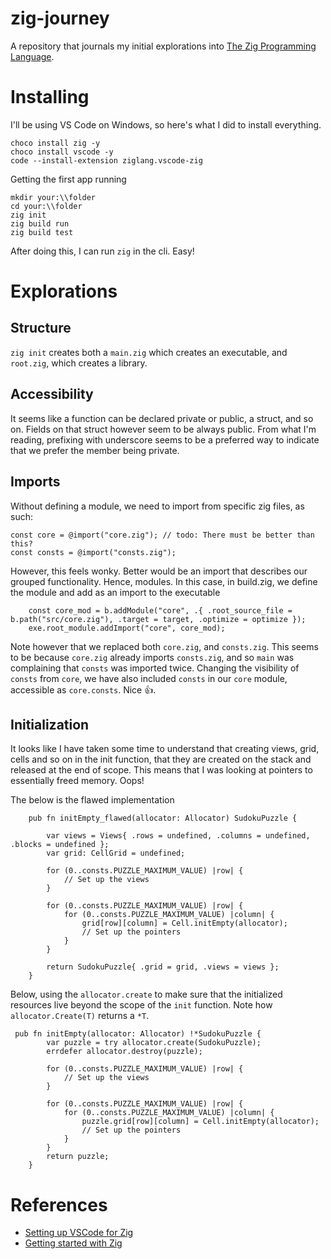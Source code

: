 # zig-journey

A repository that journals my initial explorations into [The Zig Programming Language](https://ziglang.org). 

# Installing
I'll be using VS Code on Windows, so here's what I did to install everything.

```
choco install zig -y
choco install vscode -y
code --install-extension ziglang.vscode-zig
```

Getting the first app running
```
mkdir your:\\folder
cd your:\\folder
zig init
zig build run
zig build test
```

After doing this, I can run `zig` in the cli. Easy!

# Explorations
## Structure
`zig init` creates both a `main.zig` which creates an executable, and `root.zig`, which creates a library.

## Accessibility
It seems like a function can be declared private or public, a struct, and so on. Fields on that struct however seem to be always public. From what I'm reading, prefixing with underscore seems to be a preferred way to indicate that we prefer the member being private.

## Imports


Without defining a module, we need to import from specific zig files, as such:
```
const core = @import("core.zig"); // todo: There must be better than this?
const consts = @import("consts.zig");
```

However, this feels wonky. Better would be an import that describes our grouped functionality. Hence, modules. In this case, in build.zig, we define the module and add as an import to the executable
```
    const core_mod = b.addModule("core", .{ .root_source_file = b.path("src/core.zig"), .target = target, .optimize = optimize });
    exe.root_module.addImport("core", core_mod);
```

Note however that we replaced both `core.zig`, and `consts.zig`. This seems to be because `core.zig` already imports `consts.zig`, and so `main` was complaining that `consts` was imported twice. Changing the visibility of `consts` from `core`, we have also included `consts` in our `core` module, accessible as `core.consts`. Nice 👍.


## Initialization

It looks like I have taken some time to understand that creating views, grid, cells and so on in the init function, that they are created on the stack and released at the end of scope. This means that I was looking at pointers to essentially freed memory. Oops!

The below is the flawed implementation

```
    pub fn initEmpty_flawed(allocator: Allocator) SudokuPuzzle {

        var views = Views{ .rows = undefined, .columns = undefined, .blocks = undefined };
        var grid: CellGrid = undefined;

        for (0..consts.PUZZLE_MAXIMUM_VALUE) |row| {
            // Set up the views
        }

        for (0..consts.PUZZLE_MAXIMUM_VALUE) |row| {
            for (0..consts.PUZZLE_MAXIMUM_VALUE) |column| {
                grid[row][column] = Cell.initEmpty(allocator);
                // Set up the pointers
            }
        }

        return SudokuPuzzle{ .grid = grid, .views = views };
    }
```

Below, using the `allocator.create` to make sure that the initialized resources live beyond the scope of the `init` function. Note how `allocator.Create(T)` returns a `*T`.
```
 pub fn initEmpty(allocator: Allocator) !*SudokuPuzzle {
        var puzzle = try allocator.create(SudokuPuzzle);
        errdefer allocator.destroy(puzzle);

        for (0..consts.PUZZLE_MAXIMUM_VALUE) |row| {
            // Set up the views
        }

        for (0..consts.PUZZLE_MAXIMUM_VALUE) |row| {
            for (0..consts.PUZZLE_MAXIMUM_VALUE) |column| {
                puzzle.grid[row][column] = Cell.initEmpty(allocator);
                // Set up the pointers
            }
        }
        return puzzle;
    }
```

# References
- [Setting up VSCode for Zig](vhttps://zig.news/jarredsumner/setting-up-visual-studio-code-for-writing-zig-kcj)
- [Getting started with Zig](https://ziglang.org/learn/getting-started/)